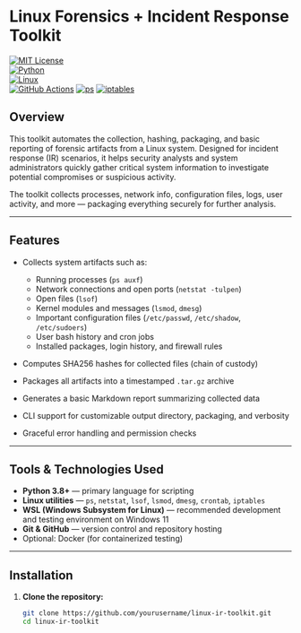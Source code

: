 # Linux Forensics + Incident Response Toolkit

[![MIT License](https://img.shields.io/badge/License-MIT-yellow.svg)](LICENSE)  
[![Python](https://img.shields.io/badge/Python-3.8%2B-blue)](https://www.python.org/)  
[![Linux](https://img.shields.io/badge/Linux-Ubuntu-orange)](https://ubuntu.com/)  
[![GitHub Actions](https://img.shields.io/badge/GitHub_Actions-automated-green)](https://github.com/features/actions)
[![ps](https://img.shields.io/badge/ps-procps-green)](https://gitlab.com/procps-ng/procps) 
[![iptables](https://img.shields.io/badge/iptables-GPL-red)](https://netfilter.org/projects/iptables/index.html)  



## Overview

This toolkit automates the collection, hashing, packaging, and basic reporting of forensic artifacts from a Linux system. Designed for incident response (IR) scenarios, it helps security analysts and system administrators quickly gather critical system information to investigate potential compromises or suspicious activity.

The toolkit collects processes, network info, configuration files, logs, user activity, and more — packaging everything securely for further analysis.

---

## Features

- Collects system artifacts such as:
  - Running processes (`ps auxf`)
  - Network connections and open ports (`netstat -tulpen`)
  - Open files (`lsof`)
  - Kernel modules and messages (`lsmod`, `dmesg`)
  - Important configuration files (`/etc/passwd`, `/etc/shadow`, `/etc/sudoers`)
  - User bash history and cron jobs
  - Installed packages, login history, and firewall rules

- Computes SHA256 hashes for collected files (chain of custody)

- Packages all artifacts into a timestamped `.tar.gz` archive

- Generates a basic Markdown report summarizing collected data

- CLI support for customizable output directory, packaging, and verbosity

- Graceful error handling and permission checks

---

## Tools & Technologies Used

- **Python 3.8+** — primary language for scripting  
- **Linux utilities** — `ps`, `netstat`, `lsof`, `lsmod`, `dmesg`, `crontab`, `iptables`  
- **WSL (Windows Subsystem for Linux)** — recommended development and testing environment on Windows 11  
- **Git & GitHub** — version control and repository hosting  
- Optional: Docker (for containerized testing)

---

## Installation

1. **Clone the repository:**

   ```bash
   git clone https://github.com/yourusername/linux-ir-toolkit.git
   cd linux-ir-toolkit
